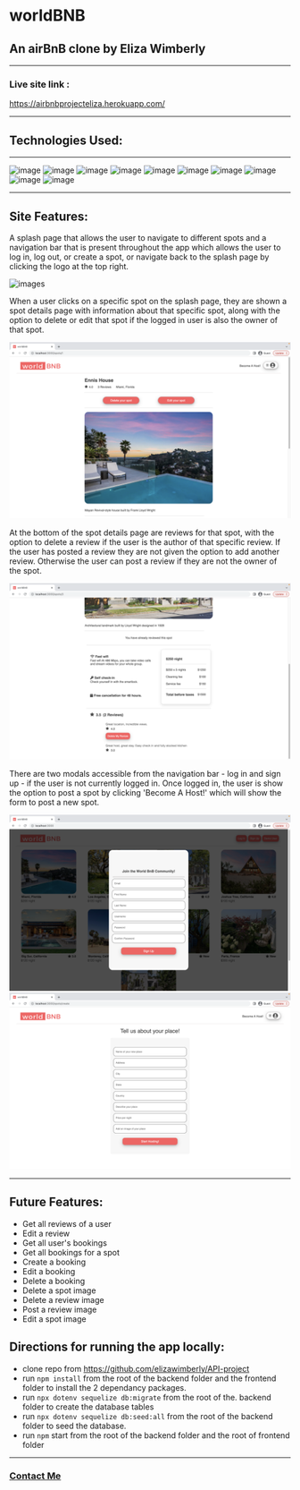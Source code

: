 # worldBNB

## An airBnB clone by Eliza Wimberly

---

### Live site link :

https://airbnbprojecteliza.herokuapp.com/

---

## Technologies Used:

---

![image](https://img.shields.io/badge/JavaScript-F7DF1E?style=for-the-badge&logo=javascript&logoColor=black)
![image](https://img.shields.io/badge/Node.js-43853D?style=for-the-badge&logo=node.js&logoColor=white)
![image](https://img.shields.io/badge/Express.js-404D59?style=for-the-badge)
![image](https://img.shields.io/badge/SQLite-07405E?style=for-the-badge&logo=sqlite&logoColor=white)
![image](https://img.shields.io/badge/sequelize-323330?style=for-the-badge&logo=sequelize&logoColor=blue)
![image](https://img.shields.io/badge/Heroku-430098?style=for-the-badge&logo=heroku&logoColor=white)
![image](https://img.shields.io/badge/react%20os-0088CC?style=for-the-badge&logo=reactos&logoColor=white)
![image](https://img.shields.io/badge/Redux-593D88?style=for-the-badge&logo=redux&logoColor=white)
![image](https://img.shields.io/badge/HTML5-E34F26?style=for-the-badge&logo=html5&logoColor=white)
![image](https://img.shields.io/badge/CSS-239120?&style=for-the-badge&logo=css3&logoColor=white)

---

## Site Features:

A splash page that allows the user to navigate to different spots and a navigation bar that is present throughout the app which allows the user to log in, log out, or create a spot, or navigate back to the splash page by clicking the logo at the top right.

![images](/images/splashpage.png)

When a user clicks on a specific spot on the splash page, they are shown a spot details page with information about that specific spot, along with the option to delete or edit that spot if the logged in user is also the owner of that spot.

![images](/images/spotdetails.png)

At the bottom of the spot details page are reviews for that spot, with the option to delete a review if the user is the author of that specific review. If the user has posted a review they are not given the option to add another review. Otherwise the user can post a review if they are not the owner of the spot.

![images](/images/reviews.png)

There are two modals accessible from the navigation bar - log in and sign up - if the user is not currently logged in. Once logged in, the user is show the option to post a spot by clicking 'Become A Host!' which will show the form to post a new spot.

![images](/images/modal.png)
![images](/images/form.png)

---

## Future Features:

- Get all reviews of a user
- Edit a review
- Get all user's bookings
- Get all bookings for a spot
- Create a booking
- Edit a booking
- Delete a booking
- Delete a spot image
- Delete a review image
- Post a review image
- Edit a spot image

## Directions for running the app locally:

- clone repo from https://github.com/elizawimberly/API-project
- run <code>npm install</code> from the root of the backend folder and the frontend folder to install the 2 dependancy packages.
- run <code>npx dotenv sequelize db:migrate</code> from the root of the. backend folder to create the database tables
- run <code>npx dotenv sequelize db:seed:all</code> from the root of the backend folder to seed the database.
- run <code>npm</code> start from the root of the backend folder and the root of frontend folder

---

### [Contact Me](elizawimberly@gmail.com)
